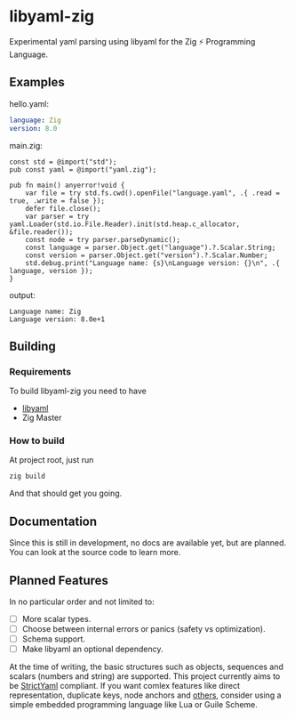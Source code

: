 # libyaml-zig

Experimental yaml parsing using libyaml for the Zig :zap: Programming Language.

## Examples

hello.yaml:

```yaml
language: Zig
version: 8.0
```

main.zig:

```zig
const std = @import("std");
pub const yaml = @import("yaml.zig");

pub fn main() anyerror!void {
    var file = try std.fs.cwd().openFile("language.yaml", .{ .read = true, .write = false });
    defer file.close();
    var parser = try yaml.Loader(std.io.File.Reader).init(std.heap.c_allocator, &file.reader());
    const node = try parser.parseDynamic();
    const language = parser.Object.get("language").?.Scalar.String;
    const version = parser.Object.get("version").?.Scalar.Number;
    std.debug.print("Language name: {s}\nLanguage version: {}\n", .{ language, version });
}
```
output:
```
Language name: Zig
Language version: 8.0e+1
```

## Building

### Requirements

To build libyaml-zig you need to have

- [libyaml](https://github.com/yaml/libyaml)  
- Zig Master

### How to build

At project root, just run

```bash
zig build
```

And that should get you going.

## Documentation

Since this is still in development, no docs are available yet, but are planned. You can look at the source code to learn more.

## Planned Features

In no particular order and not limited to:

- [ ] More scalar types.
- [ ] Choose between internal errors or panics (safety vs optimization).
- [ ] Schema support.
- [ ] Make libyaml an optional dependency.

At the time of writing, the basic structures such as objects, sequences and scalars (numbers and string) are supported. This project currently aims to be [StrictYaml](https://github.com/crdoconnor/strictyaml) compliant. If you want comlex features like direct representation, duplicate keys, node anchors and [others](https://hitchdev.com/strictyaml/features-removed/), consider using a simple embedded programming language like Lua or Guile Scheme.
